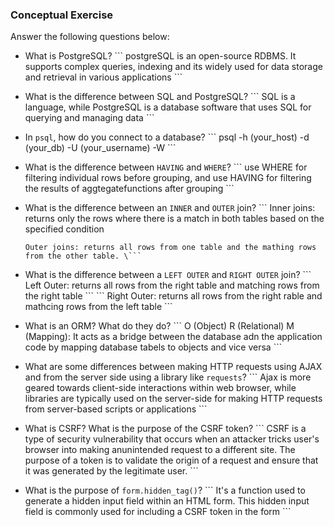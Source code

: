 ### Conceptual Exercise

Answer the following questions below:

- What is PostgreSQL?
  \``` postgreSQL is an open-source RDBMS. It supports complex queries, indexing and its widely used for data storage and retrieval in various applications \```

- What is the difference between SQL and PostgreSQL?
  \``` SQL is a language, while PostgreSQL is a database software that uses SQL for querying and managing data \```

- In `psql`, how do you connect to a database?
  \``` psql -h (your_host) -d (your_db) -U (your_username) -W \```

- What is the difference between `HAVING` and `WHERE`?
  \``` use WHERE for filtering individual rows before grouping, and use HAVING for filtering the results of aggtegatefunctions after grouping \```

- What is the difference between an `INNER` and `OUTER` join?
  \``` Inner joins: returns only the rows where there is a match in both tables based on the specified condition

      Outer joins: returns all rows from one table and the mathing rows from the other table. \```

- What is the difference between a `LEFT OUTER` and `RIGHT OUTER` join?
  \``` Left Outer: returns all rows from the right table and matching rows from the right table \```
  \``` Right Outer: returns all rows from the right rable and mathcing rows from the left table \```

- What is an ORM? What do they do?
  \``` O (Object) R (Relational) M (Mapping): It acts as a bridge between the database adn the application code by mapping database tabels to objects and vice versa \```

- What are some differences between making HTTP requests using AJAX 
  and from the server side using a library like `requests`?
  \``` Ajax is more geared towards client-side interactions within web browser, while libraries are typically used on the server-side for making HTTP requests from server-based scripts or applications \```

- What is CSRF? What is the purpose of the CSRF token?
  \``` CSRF is a type of security vulnerability that occurs when an attacker tricks user's browser into making anunintended request to a different site. The purpose of a token is to validate the origin of a request and ensure that it was generated by the legitimate user. \``` 

- What is the purpose of `form.hidden_tag()`?
  \``` It's a function used to generate a hidden input field within an HTML form. This hidden input field is commonly used for including a CSRF token in the form \```